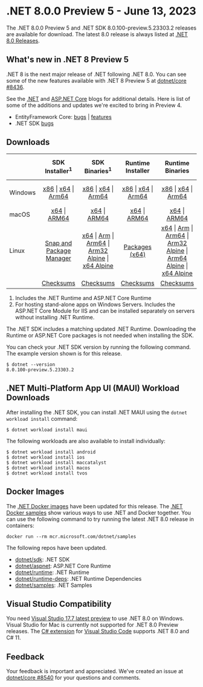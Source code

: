 # .NET 8.0.0 Preview 5 - June 13, 2023

The .NET 8.0.0 Preview 5 and .NET SDK 8.0.100-preview.5.23303.2 releases are available for download. The latest 8.0 release is always listed at [.NET 8.0 Releases](../README.md).

## What's new in .NET 8 Preview 5

.NET 8 is the next major release of .NET following .NET 8.0. You can see some of the new features available with .NET 8 Preview 5 at [dotnet/core #8436](https://github.com/dotnet/core/issues/8436).

See the [.NET][dotnet-blog] and [ASP.NET Core][aspnet-blog] blogs for additional details.
Here is list of some of the additions and updates we're excited to bring in Preview 4.

* EntityFramework Core: [bugs][ef_bugs] | [features][ef_features]
* .NET SDK [bugs][sdk_bugs]

## Downloads

|           | SDK Installer<sup>1</sup>                        | SDK Binaries<sup>1</sup>                 | Runtime Installer                                        | Runtime Binaries                                 | ASP.NET Core Runtime           |Windows Desktop Runtime          |
| --------- | :------------------------------------------:     | :----------------------:                 | :---------------------------:                            | :-------------------------:                      | :-----------------:            | :-----------------:            |
| Windows   | [x86][dotnet-sdk-win-x86.exe] \| [x64][dotnet-sdk-win-x64.exe] \| [Arm64][dotnet-sdk-win-arm64.exe] | [x86][dotnet-sdk-win-x86.zip] \| [x64][dotnet-sdk-win-x64.zip] \|  [Arm64][dotnet-sdk-win-arm64.zip] | [x86][dotnet-runtime-win-x86.exe] \| [x64][dotnet-runtime-win-x64.exe] \| [Arm64][dotnet-runtime-win-arm64.exe] | [x86][dotnet-runtime-win-x86.zip] \| [x64][dotnet-runtime-win-x64.zip] \| [Arm64][dotnet-runtime-win-arm64.zip] | [x86][aspnetcore-runtime-win-x86.exe] \| [x64][aspnetcore-runtime-win-x64.exe] \|<br/> [Hosting Bundle][dotnet-hosting-win.exe]<sup>2</sup> | [x86][windowsdesktop-runtime-win-x86.exe] \| [x64][windowsdesktop-runtime-win-x64.exe] \| [Arm64][windowsdesktop-runtime-win-arm64.exe] |
| macOS     | [x64][dotnet-sdk-osx-x64.pkg] \| [ARM64][dotnet-sdk-osx-arm64.pkg] | [x64][dotnet-sdk-osx-x64.tar.gz] \| [ARM64][dotnet-sdk-osx-arm64.tar.gz]  | [x64][dotnet-runtime-osx-x64.pkg] \| [ARM64][dotnet-runtime-osx-arm64.pkg] | [x64][dotnet-runtime-osx-x64.tar.gz] \| [ARM64][dotnet-runtime-osx-arm64.tar.gz]| [x64][aspnetcore-runtime-osx-x64.tar.gz] \| [ARM64][aspnetcore-runtime-osx-arm64.tar.gz] | - |<sup>1</sup>
| Linux     |  [Snap and Package Manager](../install-linux.md)  | [x64][dotnet-sdk-linux-x64.tar.gz] \| [Arm][dotnet-sdk-linux-arm.tar.gz]  \| [Arm64][dotnet-sdk-linux-arm64.tar.gz] \| [Arm32 Alpine][dotnet-sdk-linux-musl-arm.tar.gz]  \| [x64 Alpine][dotnet-sdk-linux-musl-x64.tar.gz] | [Packages (x64)][linux-packages] | [x64][dotnet-runtime-linux-x64.tar.gz] \| [Arm][dotnet-runtime-linux-arm.tar.gz] \| [Arm64][dotnet-runtime-linux-arm64.tar.gz] \| [Arm32 Alpine][dotnet-runtime-linux-musl-arm.tar.gz] \| [Arm64 Alpine][dotnet-runtime-linux-musl-arm64.tar.gz] \| [x64 Alpine][dotnet-runtime-linux-musl-x64.tar.gz]  | [x64][aspnetcore-runtime-linux-x64.tar.gz]<sup>1</sup>  \| [Arm][aspnetcore-runtime-linux-arm.tar.gz]<sup>1</sup> \| [Arm64][aspnetcore-runtime-linux-arm64.tar.gz]<sup>1</sup> \| [x64 Alpine][aspnetcore-runtime-linux-musl-x64.tar.gz] | - | <sup>1</sup> |
|  | [Checksums][checksums-sdk]                             | [Checksums][checksums-sdk]                                      | [Checksums][checksums-runtime]                             | [Checksums][checksums-runtime]  | [Checksums][checksums-runtime]  | [Checksums][checksums-runtime]


1. Includes the .NET Runtime and ASP.NET Core Runtime
2. For hosting stand-alone apps on Windows Servers. Includes the ASP.NET Core Module for IIS and can be installed separately on servers without installing .NET Runtime.


The .NET SDK includes a matching updated .NET Runtime. Downloading the Runtime or ASP.NET Core packages is not needed when installing the SDK.

You can check your .NET SDK version by running the following command. The example version shown is for this release.

```console
$ dotnet --version
8.0.100-preview.5.23303.2
```

## .NET Multi-Platform App UI (MAUI) Workload Downloads

 After installing the .NET SDK, you can install .NET MAUI using the `dotnet workload install` command:

 ```console
 $ dotnet workload install maui
 ```

 The following workloads are also available to install individually:

 ```console
 $ dotnet workload install android
 $ dotnet workload install ios
 $ dotnet workload install maccatalyst
 $ dotnet workload install macos
 $ dotnet workload install tvos
 ```

## Docker Images

The [.NET Docker images](https://hub.docker.com/_/microsoft-dotnet) have been updated for this release. The [.NET Docker samples](https://github.com/dotnet/dotnet-docker/blob/main/samples/README.md) show various ways to use .NET and Docker together. You can use the following command to try running the latest .NET 8.0 release in containers:

```console
docker run --rm mcr.microsoft.com/dotnet/samples
```

The following repos have been updated.

* [dotnet/sdk](https://hub.docker.com/_/microsoft-dotnet-sdk/): .NET SDK
* [dotnet/aspnet](https://hub.docker.com/_/microsoft-dotnet-aspnet/): ASP.NET Core Runtime
* [dotnet/runtime](https://hub.docker.com/_/microsoft-dotnet-runtime/): .NET Runtime
* [dotnet/runtime-deps](https://hub.docker.com/_/microsoft-dotnet-runtime-deps/): .NET Runtime Dependencies
* [dotnet/samples](https://hub.docker.com/_/microsoft-dotnet-samples/): .NET Samples

## Visual Studio Compatibility

You need [Visual Studio 17.7 latest preview](https://visualstudio.microsoft.com) to use .NET 8.0 on Windows. Visual Studio for Mac is currently not supported for .NET 8.0 Preview releases. The [C# extension](https://code.visualstudio.com/docs/languages/dotnet) for [Visual Studio Code](https://code.visualstudio.com/) supports .NET 8.0 and C# 11.


## Feedback

Your feedback is important and appreciated. We've created an issue at [dotnet/core #8540](https://github.com/dotnet/core/issues/8540) for your questions and comments.

[blob-runtime]: https://dotnetcli.blob.core.windows.net/dotnet/Runtime/
[blob-sdk]: https://dotnetcli.blob.core.windows.net/dotnet/Sdk/
[release-notes]: https://github.com/dotnet/core/blob/main/release-notes/8.0/preview/8.0.0-preview.5.md

[checksums-runtime]: https://dotnetcli.blob.core.windows.net/dotnet/checksums/8.0.0-preview.5-sha.txt
[checksums-sdk]: https://dotnetcli.blob.core.windows.net/dotnet/checksums/8.0.0-preview.5-sha.txt

[linux-install]: https://learn.microsoft.com/dotnet/core/install/linux
[linux-setup]: https://github.com/dotnet/core/blob/main/Documentation/linux-setup.md

[dotnet-blog]:  https://devblogs.microsoft.com/dotnet/announcing-dotnet-8-preview-5
[aspnet-blog]: https://devblogs.microsoft.com/dotnet/asp-net-core-updates-in-dotnet-8-preview-5/
[ef-blog]: https://devblogs.microsoft.com/dotnet/announcing-ef8-preview-5/
[ef_bugs]: https://github.com/dotnet/efcore/issues?q=is%3Aissue+milestone%3A8.0.0-preview5+is%3Aclosed+label%3Atype-bug
[ef_features]: https://github.com/dotnet/efcore/issues?q=is%3Aissue+milestone%3A8.0.0-preview5+is%3Aclosed+label%3Atype-enhancement

[aspnet_bugs]: https://github.com/aspnet/AspNetCore/issues?q=is%3Aissue+milestone%3A8.0.0-preview5+label%3ADone+label%3Abug
[aspnet_features]: https://github.com/aspnet/AspNetCore/issues?q=is%3Aissue+milestone%3A8.0.0-preview5+label%3ADone+label%3Aenhancement
[runtime_bugs]: https://github.com/dotnet/runtime/issues?utf8=%E2%9C%93&q=is%3Aissue+milestone%3A8.0+label%3Abug+
[runtime_features]: https://github.com/dotnet/runtime/issues?q=is%3Aissue+milestone%3A8.0+label%3Aenhancement

[sdk_bugs]: https://github.com/dotnet/sdk/issues?q=is%3Aissue+is%3Aclosed+milestone%3A8.0.1xx
[linux-packages]: ../install-linux.md

[//]: # ( Runtime 8.0.0-preview.5.23280.8)
[dotnet-runtime-linux-arm.tar.gz]: https://download.visualstudio.microsoft.com/download/pr/0c3d9bdf-f42f-46f4-9d3d-b3b3b49567b5/5a1de67d7d5b0406413c52efe704dd56/dotnet-runtime-8.0.0-preview.5.23280.8-linux-arm.tar.gz
[dotnet-runtime-linux-arm64.tar.gz]: https://download.visualstudio.microsoft.com/download/pr/c5c38c9e-775f-48e1-93db-bdeaccf15876/be5113d9c28eaa96d6317bc6e38e9528/dotnet-runtime-8.0.0-preview.5.23280.8-linux-arm64.tar.gz
[dotnet-runtime-linux-musl-arm.tar.gz]: https://download.visualstudio.microsoft.com/download/pr/e428e4f4-4988-4b4f-bb08-433df7e50846/839d462461759ebdb2c0a7bd4e22b9f6/dotnet-runtime-8.0.0-preview.5.23280.8-linux-musl-arm.tar.gz
[dotnet-runtime-linux-musl-arm64.tar.gz]: https://download.visualstudio.microsoft.com/download/pr/a2d69149-41c1-4d72-babf-2bdfa7815a0e/1923f497b0c39ba3127f441c3b03f0f7/dotnet-runtime-8.0.0-preview.5.23280.8-linux-musl-arm64.tar.gz
[dotnet-runtime-linux-musl-x64.tar.gz]: https://download.visualstudio.microsoft.com/download/pr/6ab45a91-0f20-4cac-8058-69e10784efd3/afb56e427a9edadcbb1f4439c749a3f0/dotnet-runtime-8.0.0-preview.5.23280.8-linux-musl-x64.tar.gz
[dotnet-runtime-linux-x64.tar.gz]: https://download.visualstudio.microsoft.com/download/pr/bbdc7ec0-d87e-4b6b-bb3f-9dbe5db3078e/6cda9733bbedf8f4fb9e18829e301051/dotnet-runtime-8.0.0-preview.5.23280.8-linux-x64.tar.gz
[dotnet-runtime-osx-arm64.pkg]: https://download.visualstudio.microsoft.com/download/pr/99c39037-df94-4eb1-b76c-0112bdc08c3e/7b842415a04b9a86c2f84d97e694dccc/dotnet-runtime-8.0.0-preview.5.23280.8-osx-arm64.pkg
[dotnet-runtime-osx-arm64.tar.gz]: https://download.visualstudio.microsoft.com/download/pr/620a82a4-38d2-4967-9076-388de70cefaa/9ae3a2b33a9df5b312861995b0bcb08b/dotnet-runtime-8.0.0-preview.5.23280.8-osx-arm64.tar.gz
[dotnet-runtime-osx-x64.pkg]: https://download.visualstudio.microsoft.com/download/pr/1bb1ad11-9477-490b-b85c-171525ca2fbb/b8afd518f97e57839d938376f4087a87/dotnet-runtime-8.0.0-preview.5.23280.8-osx-x64.pkg
[dotnet-runtime-osx-x64.tar.gz]: https://download.visualstudio.microsoft.com/download/pr/07613650-5f43-4792-b975-10fb0dd512b6/966e29340d90ab182f7e73925cf46d28/dotnet-runtime-8.0.0-preview.5.23280.8-osx-x64.tar.gz
[dotnet-runtime-win-arm64.exe]: https://download.visualstudio.microsoft.com/download/pr/71c58504-c892-4c30-aece-3e04130f0f5a/e9f5990fedb249bb54777540c49e029f/dotnet-runtime-8.0.0-preview.5.23280.8-win-arm64.exe
[dotnet-runtime-win-arm64.zip]: https://download.visualstudio.microsoft.com/download/pr/af0e69c0-6c0a-401e-acf5-7bb4a016bee8/b4603d0632ea48ba601394bc47e9ffae/dotnet-runtime-8.0.0-preview.5.23280.8-win-arm64.zip
[dotnet-runtime-win-x64.exe]: https://download.visualstudio.microsoft.com/download/pr/ad867ebb-826e-4c6c-b46c-c55b343a3a60/f81f668a1f0d0cb4e877d1317a37d254/dotnet-runtime-8.0.0-preview.5.23280.8-win-x64.exe
[dotnet-runtime-win-x64.zip]: https://download.visualstudio.microsoft.com/download/pr/137e9b39-5c16-4642-8509-0b7625139dd2/c423f3e9f58c5ec80f48da2a6c2fd9bf/dotnet-runtime-8.0.0-preview.5.23280.8-win-x64.zip
[dotnet-runtime-win-x86.exe]: https://download.visualstudio.microsoft.com/download/pr/c4598208-aa91-4187-a1cd-c8e750222fa3/756c4adae106e0879d7d361c829f487d/dotnet-runtime-8.0.0-preview.5.23280.8-win-x86.exe
[dotnet-runtime-win-x86.zip]: https://download.visualstudio.microsoft.com/download/pr/1bffab93-bd84-4b34-82eb-b74c86038d3b/2b307135839ec33ce1b38ceabb460f9d/dotnet-runtime-8.0.0-preview.5.23280.8-win-x86.zip

[//]: # ( WindowsDesktop 8.0.0-preview.5.23302.2)
[windowsdesktop-runtime-win-arm64.exe]: https://download.visualstudio.microsoft.com/download/pr/a77682fc-fabc-4eb9-addd-73362dba271b/676d862e408154eec62a09103c317f76/windowsdesktop-runtime-8.0.0-preview.5.23302.2-win-arm64.exe
[windowsdesktop-runtime-win-arm64.zip]: https://download.visualstudio.microsoft.com/download/pr/fe3d1721-b4f2-4b66-af26-f31447e2af6f/1053643c75356624c21cb72120640e4b/windowsdesktop-runtime-8.0.0-preview.5.23302.2-win-arm64.zip
[windowsdesktop-runtime-win-x64.exe]: https://download.visualstudio.microsoft.com/download/pr/871d915f-d6f0-4131-854c-685d24326f88/9a97e552e882ae429f3b0f5812975802/windowsdesktop-runtime-8.0.0-preview.5.23302.2-win-x64.exe
[windowsdesktop-runtime-win-x64.zip]: https://download.visualstudio.microsoft.com/download/pr/5f69625b-2769-4204-bbd3-bc5c944d95e0/c059b6fbc67f5b2c91d980af96dac8fb/windowsdesktop-runtime-8.0.0-preview.5.23302.2-win-x64.zip
[windowsdesktop-runtime-win-x86.exe]: https://download.visualstudio.microsoft.com/download/pr/c43810a9-4267-48f3-972e-6ad774ce9426/c42da63f7ea2a9ea2c71b79c1fb62da7/windowsdesktop-runtime-8.0.0-preview.5.23302.2-win-x86.exe
[windowsdesktop-runtime-win-x86.zip]: https://download.visualstudio.microsoft.com/download/pr/e491f888-b63c-48b2-ad78-5145172e1f8f/6d26aab4ab62148b37c70b1b73959b14/windowsdesktop-runtime-8.0.0-preview.5.23302.2-win-x86.zip

[//]: # ( ASP 8.0.0-preview.5.23302.2)
[aspnetcore-runtime-linux-arm.tar.gz]: https://download.visualstudio.microsoft.com/download/pr/7b3651c6-33a2-40f8-a99e-95a173361054/60a8be42f8fe2171c4ad6015304eacfa/aspnetcore-runtime-8.0.0-preview.5.23302.2-linux-arm.tar.gz
[aspnetcore-runtime-linux-arm64.tar.gz]: https://download.visualstudio.microsoft.com/download/pr/3a1b9bf4-f6b5-47ed-b325-38e31af9f60d/dfa9cbb848ab710dc162b5cff1f26f2d/aspnetcore-runtime-8.0.0-preview.5.23302.2-linux-arm64.tar.gz
[aspnetcore-runtime-linux-musl-arm.tar.gz]: https://download.visualstudio.microsoft.com/download/pr/05cb5500-de4c-47f3-a1aa-97207d0a4ec8/a9bdb6a6a0ff97b5ed84ac28c1f058c9/aspnetcore-runtime-8.0.0-preview.5.23302.2-linux-musl-arm.tar.gz
[aspnetcore-runtime-linux-musl-arm64.tar.gz]: https://download.visualstudio.microsoft.com/download/pr/3a96363b-962d-4d94-bdd4-d91afba8bbd7/7d5e78824c7b48f6fdfee50e5bb45488/aspnetcore-runtime-8.0.0-preview.5.23302.2-linux-musl-arm64.tar.gz
[aspnetcore-runtime-linux-musl-x64.tar.gz]: https://download.visualstudio.microsoft.com/download/pr/64370422-8f61-4946-8660-b57493eeaa13/8e6cc1fee3bbcb037a6b819ef80f20bc/aspnetcore-runtime-8.0.0-preview.5.23302.2-linux-musl-x64.tar.gz
[aspnetcore-runtime-linux-x64.tar.gz]: https://download.visualstudio.microsoft.com/download/pr/b95d1c31-20bb-43ad-a6e3-7d14e955f759/003b3b17dbbc72ac8ee66c54aef85c04/aspnetcore-runtime-8.0.0-preview.5.23302.2-linux-x64.tar.gz
[aspnetcore-runtime-osx-arm64.tar.gz]: https://download.visualstudio.microsoft.com/download/pr/e1fe9f3b-448e-4ed8-85f1-9ab58c51438d/823051b4bdaff6e19c7b78bfbaa1101f/aspnetcore-runtime-8.0.0-preview.5.23302.2-osx-arm64.tar.gz
[aspnetcore-runtime-osx-x64.tar.gz]: https://download.visualstudio.microsoft.com/download/pr/c588c5f1-58e5-4cfe-b1a7-622458123783/42b3f9e884a7e995da49ad847ee8ffe6/aspnetcore-runtime-8.0.0-preview.5.23302.2-osx-x64.tar.gz
[aspnetcore-runtime-win-arm64.zip]: https://download.visualstudio.microsoft.com/download/pr/544f5525-7076-4e10-8e70-f4662021b0af/8e18ace519b2e3de79453a235f5063fd/aspnetcore-runtime-8.0.0-preview.5.23302.2-win-arm64.zip
[aspnetcore-runtime-win-x64.exe]: https://download.visualstudio.microsoft.com/download/pr/3bbcb2f1-6014-4b77-ad6d-b5177ed475fd/21a0cd10a245696ec8269a09b1699f62/aspnetcore-runtime-8.0.0-preview.5.23302.2-win-x64.exe
[aspnetcore-runtime-win-x64.zip]: https://download.visualstudio.microsoft.com/download/pr/b23ae2b0-dc75-4581-857d-282a64e618d8/1385d6687bbce010f16d508df432075a/aspnetcore-runtime-8.0.0-preview.5.23302.2-win-x64.zip
[aspnetcore-runtime-win-x86.exe]: https://download.visualstudio.microsoft.com/download/pr/03e90d57-b66c-4060-ad91-0a2dd14323bf/59025c40561bfcc6fdd20a4d01045555/aspnetcore-runtime-8.0.0-preview.5.23302.2-win-x86.exe
[aspnetcore-runtime-win-x86.zip]: https://download.visualstudio.microsoft.com/download/pr/41e6ba94-2967-46bb-89fe-74158c86828f/952b86cc1b5253c1a8aa3f4c84fb580d/aspnetcore-runtime-8.0.0-preview.5.23302.2-win-x86.zip
[dotnet-hosting-win.exe]: https://download.visualstudio.microsoft.com/download/pr/661388ec-0bcf-4331-8f0f-e0d183443d49/a8ba9626853c6c1f078ce10210df9640/dotnet-hosting-8.0.0-preview.5.23302.2-win.exe

[//]: # ( SDK 8.0.100-preview.5.23303.2)
[dotnet-sdk-linux-arm.tar.gz]: https://download.visualstudio.microsoft.com/download/pr/bec1bcaf-802f-4337-99ea-dc775f4db430/d6c60f6694b77394cd75d2a2f6ecab7c/dotnet-sdk-8.0.100-preview.5.23303.2-linux-arm.tar.gz
[dotnet-sdk-linux-arm64.tar.gz]: https://download.visualstudio.microsoft.com/download/pr/93db1aea-6913-4cdc-8129-23e3e3de8dd1/4a942a2fbbb6ca6667c01ec414096ee0/dotnet-sdk-8.0.100-preview.5.23303.2-linux-arm64.tar.gz
[dotnet-sdk-linux-musl-arm.tar.gz]: https://download.visualstudio.microsoft.com/download/pr/ae43e51f-116a-4935-9d43-f2860e15d9f0/826dfb83f19526df16cd620b9b5188b9/dotnet-sdk-8.0.100-preview.5.23303.2-linux-musl-arm.tar.gz
[dotnet-sdk-linux-musl-arm64.tar.gz]: https://download.visualstudio.microsoft.com/download/pr/99f25d86-1de8-4063-b592-cc7630a5b145/e3e0de280a743cea989be7a1872676c7/dotnet-sdk-8.0.100-preview.5.23303.2-linux-musl-arm64.tar.gz
[dotnet-sdk-linux-musl-x64.tar.gz]: https://download.visualstudio.microsoft.com/download/pr/3fe10d43-8a50-4f13-a44e-9e2de1434819/b2c804d8631b388aee85f968e38b302d/dotnet-sdk-8.0.100-preview.5.23303.2-linux-musl-x64.tar.gz
[dotnet-sdk-linux-x64.tar.gz]: https://download.visualstudio.microsoft.com/download/pr/07b027f8-4ef8-48cb-becc-132652c625bb/441ef662adfe931013745df24d53b26d/dotnet-sdk-8.0.100-preview.5.23303.2-linux-x64.tar.gz
[dotnet-sdk-osx-arm64.pkg]: https://download.visualstudio.microsoft.com/download/pr/c4f8255b-c638-4977-a407-b5f8e666ca22/a55fa273c57a3f754f9a6bfdb7132e39/dotnet-sdk-8.0.100-preview.5.23303.2-osx-arm64.pkg
[dotnet-sdk-osx-arm64.tar.gz]: https://download.visualstudio.microsoft.com/download/pr/078ed12c-82d5-486c-85b2-5f4ed34ddf34/a314372565e2e62d8de3497118a41888/dotnet-sdk-8.0.100-preview.5.23303.2-osx-arm64.tar.gz
[dotnet-sdk-osx-x64.pkg]: https://download.visualstudio.microsoft.com/download/pr/32b6e063-c6c3-427c-a734-e8fcf368c2a9/2abc4575ecd422aae6bc2bfe8c569be4/dotnet-sdk-8.0.100-preview.5.23303.2-osx-x64.pkg
[dotnet-sdk-osx-x64.tar.gz]: https://download.visualstudio.microsoft.com/download/pr/47115ea7-dffc-436d-a0ac-e7445a932d12/b59ac26284ffa2162139c21052feaed9/dotnet-sdk-8.0.100-preview.5.23303.2-osx-x64.tar.gz
[dotnet-sdk-win-arm64.exe]: https://download.visualstudio.microsoft.com/download/pr/0b9ae556-f7cf-41c5-82b2-a5ade109030b/2e832a1fdcfc91b193be445f092a54a0/dotnet-sdk-8.0.100-preview.5.23303.2-win-arm64.exe
[dotnet-sdk-win-arm64.zip]: https://download.visualstudio.microsoft.com/download/pr/d8b5e3c6-eda5-437e-9747-e43db9f13887/9e4dbab66957af062745f0da5b10ff51/dotnet-sdk-8.0.100-preview.5.23303.2-win-arm64.zip
[dotnet-sdk-win-x64.exe]: https://download.visualstudio.microsoft.com/download/pr/f284354a-f415-4630-ae2c-73ede1998d21/0ba6c31a896243bec8731c8b57ccca1b/dotnet-sdk-8.0.100-preview.5.23303.2-win-x64.exe
[dotnet-sdk-win-x64.zip]: https://download.visualstudio.microsoft.com/download/pr/4b6a9fcd-66d0-4e6d-9841-a14a0282c00d/5d27168e3323fcd82939859ccbc3f2f2/dotnet-sdk-8.0.100-preview.5.23303.2-win-x64.zip
[dotnet-sdk-win-x86.exe]: https://download.visualstudio.microsoft.com/download/pr/9726b5ef-0ac7-41cc-95c5-c4b3b7876f0b/4b6a76f42401a0aa17a54a2200b1647f/dotnet-sdk-8.0.100-preview.5.23303.2-win-x86.exe
[dotnet-sdk-win-x86.zip]: https://download.visualstudio.microsoft.com/download/pr/bb2b82e3-02e7-4060-92ea-44a0c0ad118a/6b7d39bbbdbae34d787736165acf6d21/dotnet-sdk-8.0.100-preview.5.23303.2-win-x86.zip
